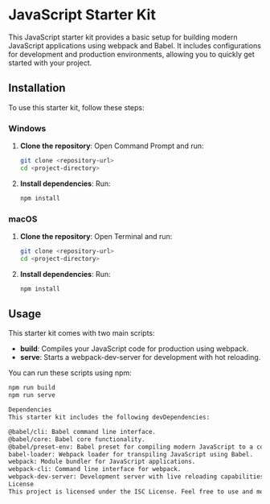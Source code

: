 # JavaScript Starter Kit

This JavaScript starter kit provides a basic setup for building modern JavaScript applications using webpack and Babel. It includes configurations for development and production environments, allowing you to quickly get started with your project.

## Installation

To use this starter kit, follow these steps:

### Windows

1. **Clone the repository**: Open Command Prompt and run:

    ```bash
    git clone <repository-url>
    cd <project-directory>
    ```

2. **Install dependencies**: Run:

    ```bash
    npm install
    ```

### macOS

1. **Clone the repository**: Open Terminal and run:

    ```bash
    git clone <repository-url>
    cd <project-directory>
    ```

2. **Install dependencies**: Run:

    ```bash
    npm install
    ```

## Usage

This starter kit comes with two main scripts:

- **build**: Compiles your JavaScript code for production using webpack.
- **serve**: Starts a webpack-dev-server for development with hot reloading.

You can run these scripts using npm:

```bash
npm run build
npm run serve

Dependencies
This starter kit includes the following devDependencies:

@babel/cli: Babel command line interface.
@babel/core: Babel core functionality.
@babel/preset-env: Babel preset for compiling modern JavaScript to a compatible version.
babel-loader: Webpack loader for transpiling JavaScript using Babel.
webpack: Module bundler for JavaScript applications.
webpack-cli: Command line interface for webpack.
webpack-dev-server: Development server with live reloading capabilities.
License
This project is licensed under the ISC License. Feel free to use and modify it according to your needs. See the LICENSE file for details.

